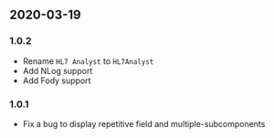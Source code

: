 ## 2020-03-19
### 1.0.2
- Rename `HL7 Analyst` to `HL7Analyst`
- Add NLog support
- Add Fody support

### 1.0.1
- Fix a bug to display repetitive field  and multiple-subcomponents